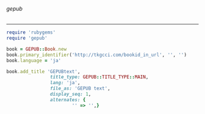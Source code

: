 ###### gepub
---



```usage.rb
require 'rubygems'
require 'gepub'

book = GEPUB::Book.new
book.primary_identifier('http://tkgcci.com/bookid_in_url', '', '')
book.language = 'ja'

book.add_title 'GEPUBtext',
                title_type: GEPUB::TITLE_TYPE::MAIN,
                lang: 'ja',
                file_as: 'GEPUB text',
                display_seq: 1,
                alternates: {
                        '' => '',}



```


```
```


```
```


```
```


```
```


```
```


```
```


```
```


```
```


```
```


```
```


```
```


```
```


```
```


```
```


```
```


```
```


```
```


```
```


```
```


```
```


```
```


```
```


```
```


```
```


```
```


```
```


```
```


```
```


```
```


```
```


```
```


```
```


```
```


```
```


```
```


```
```


```
```


```
```


```
```


```
```


```
```


```
```


```
```


```
```


```
```

